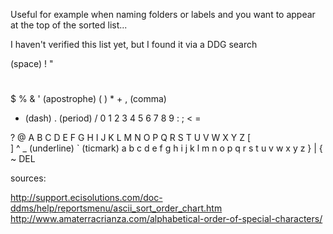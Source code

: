 Useful for example when naming folders or labels and you want to appear at the top of the sorted list...

I haven't verified this list yet, but I found it via a DDG search


 (space)
!
"
#
$
%
&
' (apostrophe)
(
)
*
+
, (comma)
- (dash)
. (period)
/
0
1
2
3
4
5
6
7
8
9
:
;
<
=
>
?
@
A
B
C
D
E
F
G
H
I
J
K
L
M
N
O
P
Q
R
S
T
U
V
W
X
Y
Z
[
\
]
^
_ (underline)
` (ticmark)
a
b
c
d
e
f
g
h
i
j
k
l
m
n
o
p
q
r
s
t
u
v
w
x
y
z
}
|
{
~
DEL

sources:

http://support.ecisolutions.com/doc-ddms/help/reportsmenu/ascii_sort_order_chart.htm
http://www.amaterracrianza.com/alphabetical-order-of-special-characters/
